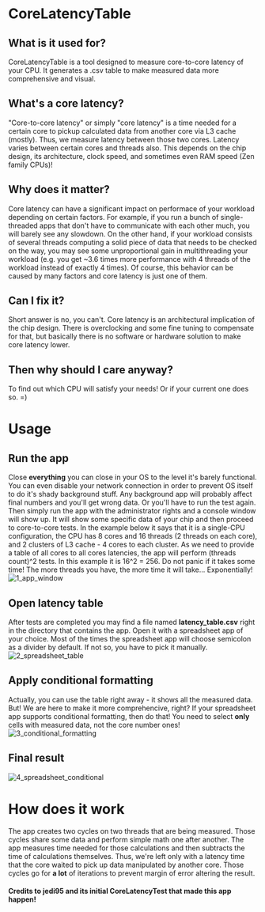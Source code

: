 # CoreLatencyTable

## What is it used for?
CoreLatencyTable is a tool designed to measure core-to-core latency of your CPU. It generates a .csv table to make measured data more comprehensive and visual.

## What's a core latency?
"Core-to-core latency" or simply "core latency" is a time needed for a certain core to pickup calculated data from another core via L3 cache (mostly). Thus, we measure latency between those two cores. Latency varies between certain cores and threads also. This depends on the chip design, its architecture, clock speed, and sometimes even RAM speed (Zen family CPUs)!

## Why does it matter?
Core latency can have a significant impact on performace of your workload depending on certain factors. For example, if you run a bunch of single-threaded apps that don't have to communicate with each other much, you will barely see any slowdown. On the other hand, if your workload consists of several threads computing a solid piece of data that needs to be checked on the way, you may see some unproportional gain in multithreading your workload (e.g. you get ~3.6 times more performance with 4 threads of the workload instead of exactly 4 times). Of course, this behavior can be caused by many factors and core latency is just one of them.

## Can I fix it?
Short answer is no, you can't. Core latency is an architectural implication of the chip design. There is overclocking and some fine tuning to compensate for that, but basically there is no software or hardware solution to make core latency lower.

## Then why should I care anyway?
To find out which CPU will satisfy your needs! Or if your current one does so. =)

# Usage

## Run the app
Close **everything** you can close in your OS to the level it's barely functional. You can even disable your network connection in order to prevent OS itself to do it's shady background stuff. Any background app will probably affect final numbers and you'll get wrong data. Or you'll have to run the test again.
Then simply run the app with the administrator rights and a console window will show up. It will show some specific data of your chip and then proceed to core-to-core tests. In the example below it says that it is a single-CPU configuration, the CPU has 8 cores and 16 threads (2 threads on each core), and 2 clusters of L3 cache - 4 cores to each cluster. As we need to provide a table of all cores to all cores latencies, the app will perform (threads count)^2 tests. In this example it is 16^2 = 256.
Do not panic if it takes some time! The more threads you have, the more time it will take... Exponentially!
![1_app_window](https://user-images.githubusercontent.com/43582428/122259007-5b9adc00-ceda-11eb-8507-f18cf07dc10c.png)

## Open latency table
After tests are completed you may find a file named **latency_table.csv** right in the directory that contains the app. Open it with a spreadsheet app of your choice. Most of the times the spreadsheet app will choose semicolon as a divider by default. If not so, you have to pick it manually.
![2_spreadsheet_table](https://user-images.githubusercontent.com/43582428/122259645-1034fd80-cedb-11eb-96ec-532d5bc4d61f.png)

## Apply conditional formatting
Actually, you can use the table right away - it shows all the measured data. But! We are here to make it more comprehencive, right? If your spreadsheet app supports conditional formatting, then do that! You need to select **only** cells with measured data, not the core number ones!
![3_conditional_formatting](https://user-images.githubusercontent.com/43582428/122260504-0790f700-cedc-11eb-906e-7111b62c1b25.png)

## Final result
![4_spreadsheet_conditional](https://user-images.githubusercontent.com/43582428/122260583-20011180-cedc-11eb-8977-46f67173b80a.png)

# How does it work
The app creates two cycles on two threads that are being measured. Those cycles share some data and perform simple math one after another. The app measures time needed for those calculations and then subtracts the time of calculations themselves. Thus, we're left only with a latency time that the core waited to pick up data manipulated by another core.
Those cycles go for **a lot** of iterations to prevent margin of error altering the result.

#### Credits to jedi95 and its initial CoreLatencyTest that made this app happen!
